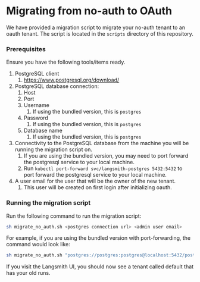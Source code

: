 # Migrating from no-auth to OAuth

We have provided a migration script to migrate your no-auth tenant to an oauth tenant. The script is located in the `scripts` directory of this repository.

### Prerequisites

Ensure you have the following tools/items ready.

1. PostgreSQL client
    1. https://www.postgresql.org/download/
2. PostgreSQL database connection:
    1. Host
    2. Port
    3. Username
       1. If using the bundled version, this is `postgres`
    4. Password
       1. If using the bundled version, this is `postgres`
    5. Database name
       1. If using the bundled version, this is `postgres` 
3. Connectivity to the PostgreSQL database from the machine you will be running the migration script on.
   1. If you are using the bundled version, you may need to port forward the postgresql service to your local machine.
   2. Run `kubectl port-forward svc/langsmith-postgres 5432:5432` to port forward the postgresql service to your local machine.
4. A user email for the user that will be the owner of the new tenant.
   1. This user will be created on first login after initializing oauth. 

### Running the migration script

Run the following command to run the migration script:

```bash
sh migrate_no_auth.sh <postgres connection url> <admin user email>
```

For example, if you are using the bundled version with port-forwarding, the command would look like:

```bash
sh migrate_no_auth.sh "postgres://postgres:postgres@localhost:5432/postgres" "harrison@langchain.dev"
```

If you visit the Langsmith UI, you should now see a tenant called default that has your old runs.
